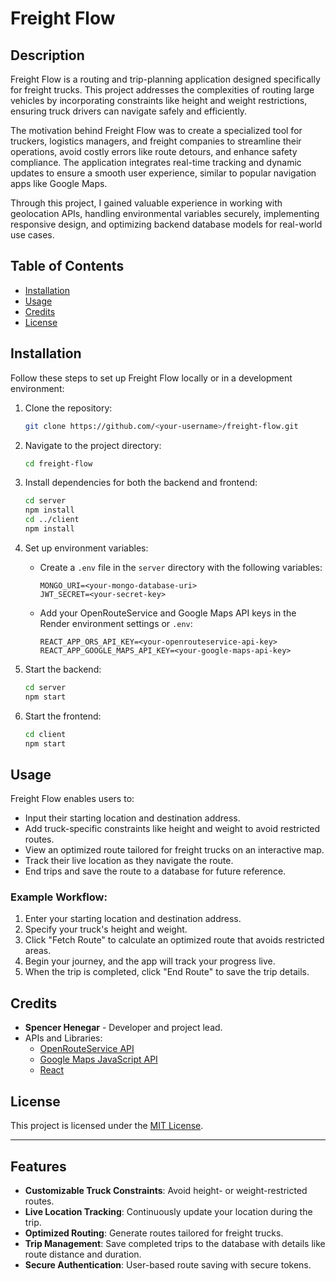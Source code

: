 # Freight Flow

## Description

Freight Flow is a routing and trip-planning application designed specifically for freight trucks. This project addresses the complexities of routing large vehicles by incorporating constraints like height and weight restrictions, ensuring truck drivers can navigate safely and efficiently.

The motivation behind Freight Flow was to create a specialized tool for truckers, logistics managers, and freight companies to streamline their operations, avoid costly errors like route detours, and enhance safety compliance. The application integrates real-time tracking and dynamic updates to ensure a smooth user experience, similar to popular navigation apps like Google Maps.

Through this project, I gained valuable experience in working with geolocation APIs, handling environmental variables securely, implementing responsive design, and optimizing backend database models for real-world use cases.

## Table of Contents

- [Installation](#installation)
- [Usage](#usage)
- [Credits](#credits)
- [License](#license)

## Installation

Follow these steps to set up Freight Flow locally or in a development environment:

1. Clone the repository:
    ```bash
    git clone https://github.com/<your-username>/freight-flow.git
    ```

2. Navigate to the project directory:
    ```bash
    cd freight-flow
    ```

3. Install dependencies for both the backend and frontend:
    ```bash
    cd server
    npm install
    cd ../client
    npm install
    ```

4. Set up environment variables:
   - Create a `.env` file in the `server` directory with the following variables:
     ```
     MONGO_URI=<your-mongo-database-uri>
     JWT_SECRET=<your-secret-key>
     ```
   - Add your OpenRouteService and Google Maps API keys in the Render environment settings or `.env`:
     ```
     REACT_APP_ORS_API_KEY=<your-openrouteservice-api-key>
     REACT_APP_GOOGLE_MAPS_API_KEY=<your-google-maps-api-key>
     ```

5. Start the backend:
    ```bash
    cd server
    npm start
    ```

6. Start the frontend:
    ```bash
    cd client
    npm start
    ```

## Usage

Freight Flow enables users to:
- Input their starting location and destination address.
- Add truck-specific constraints like height and weight to avoid restricted routes.
- View an optimized route tailored for freight trucks on an interactive map.
- Track their live location as they navigate the route.
- End trips and save the route to a database for future reference.

### Example Workflow:
1. Enter your starting location and destination address.
2. Specify your truck's height and weight.
3. Click "Fetch Route" to calculate an optimized route that avoids restricted areas.
4. Begin your journey, and the app will track your progress live.
5. When the trip is completed, click "End Route" to save the trip details.

## Credits

- **Spencer Henegar** - Developer and project lead.
- APIs and Libraries:
  - [OpenRouteService API](https://openrouteservice.org/)
  - [Google Maps JavaScript API](https://developers.google.com/maps/documentation/javascript)
  - [React](https://reactjs.org/)

## License

This project is licensed under the [MIT License](https://choosealicense.com/licenses/mit/).

---

## Features

- **Customizable Truck Constraints**: Avoid height- or weight-restricted routes.
- **Live Location Tracking**: Continuously update your location during the trip.
- **Optimized Routing**: Generate routes tailored for freight trucks.
- **Trip Management**: Save completed trips to the database with details like route distance and duration.
- **Secure Authentication**: User-based route saving with secure tokens.
